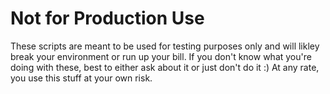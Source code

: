 # Not for Production Use
These scripts are meant to be used for testing purposes only and will likley break your environment or run up your bill. If you don't know what you're doing with these, best to either ask about it or just don't do it :)
At any rate, you use this stuff at your own risk. 
